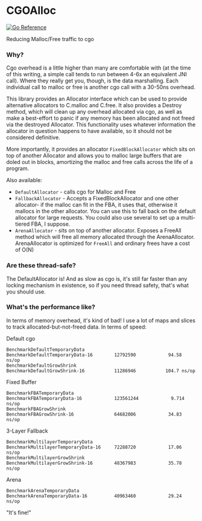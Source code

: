 # CGOAlloc

[![Go Reference](https://pkg.go.dev/badge/github.com/CannibalVox/cgoalloc.svg)](https://pkg.go.dev/github.com/CannibalVox/cgoalloc)

Reducing Malloc/Free traffic to cgo

### Why?

Cgo overhead is a little higher than many are comfortable with (at the time of this writing, a simple call tends to run between 4-6x an equivalent JNI call). Where they really get you, though, is the data marshalling. Each individual call to malloc or free is another cgo call with a 30-50ns overhead.

This library provides an Allocator interface which can be used to provide alternative allocators to C.malloc and C.free.  It also provides a Destroy method, which will clean up any overhead allocated via cgo, as well as make a best-effort to panic if any memory has been allocated and not freed via the destroyed Allocator.  This functionality uses whatever information the allocator in question happens to have available, so it should not be considered definitive.  

More importantly, it provides an allocator `FixedBlockAllocator` which sits on top of another Allocator and allows you to malloc large buffers that are doled out in blocks, amortizing the malloc and free calls across the life of a program.

Also available:

* `DefaultAllocator` - calls cgo for Malloc and Free
* `FallbackAllocator` - Accepts a FixedBlockAllocator and one other allocator- if the malloc can fit in the FBA, it uses that, otherwise it mallocs in the other allocator. You can use this to fall back on the default allocator for large requests.  You could also use several to set up a multi-tiered FBA, I suppose. 
* `ArenaAllocator` - sits on top of another allocator.  Exposes a FreeAll method which will free all memory allocated through the ArenaAllocator.  ArenaAllocator is optimized for `FreeAll` and ordinary frees have a cost of O(N)

### Are these thread-safe?

The DefaultAllocator is! And as slow as cgo is, it's still far faster than any locking mechanism in existence, so if you need thread safety, that's what you should use.

### What's the performance like?

In terms of memory overhead, it's kind of bad! I use a lot of maps and slices to track allocated-but-not-freed data.  In terms of speed:

Default cgo
```
BenchmarkDefaultTemporaryData
BenchmarkDefaultTemporaryData-16    	12792590	        94.58 ns/op
BenchmarkDefaultGrowShrink
BenchmarkDefaultGrowShrink-16       	11286946	       104.7 ns/op
```

Fixed Buffer
```
BenchmarkFBATemporaryData
BenchmarkFBATemporaryData-16        	123561244	         9.714 ns/op
BenchmarkFBAGrowShrink
BenchmarkFBAGrowShrink-16           	64682006	        34.83 ns/op
```

3-Layer Fallback
```
BenchmarkMultilayerTemporaryData
BenchmarkMultilayerTemporaryData-16    	72288720	        17.06 ns/op
BenchmarkMultilayerGrowShrink
BenchmarkMultilayerGrowShrink-16       	48367983	        35.78 ns/op
```

Arena
```
BenchmarkArenaTemporaryData
BenchmarkArenaTemporaryData-16      	40963460	        29.24 ns/op
```

"It's fine!"
